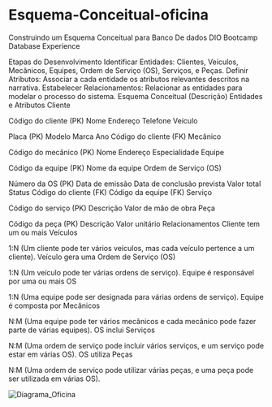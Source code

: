 # Esquema-Conceitual-oficina
Construindo um Esquema Conceitual para Banco De dados DIO Bootcamp Database Experience

Etapas do Desenvolvimento
Identificar Entidades: Clientes, Veículos, Mecânicos, Equipes, Ordem de Serviço (OS), Serviços, e Peças.
Definir Atributos: Associar a cada entidade os atributos relevantes descritos na narrativa.
Estabelecer Relacionamentos: Relacionar as entidades para modelar o processo do sistema.
Esquema Conceitual (Descrição)
Entidades e Atributos
Cliente

Código do cliente (PK)
Nome
Endereço
Telefone
Veículo

Placa (PK)
Modelo
Marca
Ano
Código do cliente (FK)
Mecânico

Código do mecânico (PK)
Nome
Endereço
Especialidade
Equipe

Código da equipe (PK)
Nome da equipe
Ordem de Serviço (OS)

Número da OS (PK)
Data de emissão
Data de conclusão prevista
Valor total
Status
Código do cliente (FK)
Código da equipe (FK)
Serviço

Código do serviço (PK)
Descrição
Valor de mão de obra
Peça

Código da peça (PK)
Descrição
Valor unitário
Relacionamentos
Cliente tem um ou mais Veículos

1:N (Um cliente pode ter vários veículos, mas cada veículo pertence a um cliente).
Veículo gera uma Ordem de Serviço (OS)

1:N (Um veículo pode ter várias ordens de serviço).
Equipe é responsável por uma ou mais OS

1:N (Uma equipe pode ser designada para várias ordens de serviço).
Equipe é composta por Mecânicos

N:M (Uma equipe pode ter vários mecânicos e cada mecânico pode fazer parte de várias equipes).
OS inclui Serviços

N:M (Uma ordem de serviço pode incluir vários serviços, e um serviço pode estar em várias OS).
OS utiliza Peças

N:M (Uma ordem de serviço pode utilizar várias peças, e uma peça pode ser utilizada em várias OS).

![Diagrama_Oficina](https://github.com/user-attachments/assets/159087b6-0e1b-4b19-b57c-ab85a5cd9f3b)


